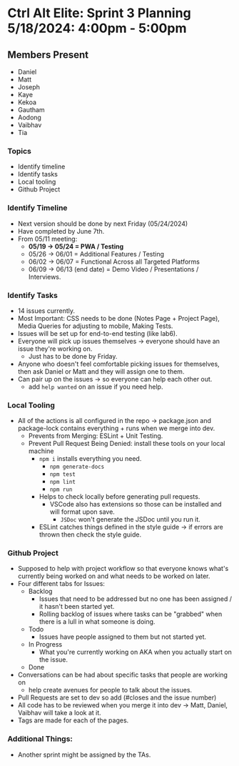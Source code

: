 # Ctrl Alt Elite: Sprint 3 Planning <br> 5/18/2024: 4:00pm - 5:00pm

## Members Present
- Daniel
- Matt
- Joseph
- Kaye
- Kekoa
- Gautham
- Aodong
- Vaibhav
- Tia


### Topics

- Identify timeline
- Identify tasks
- Local tooling
- Github Project

### Identify Timeline
- Next version should be done by next Friday (05/24/2024)
- Have completed by June 7th.
- From 05/11 meeting:
    - **05/19 → 05/24 = PWA / Testing**
    - 05/26 → 06/01 = Additional Features / Testing
    - 06/02 → 06/07 = Functional Across all Targeted Platforms
    - 06/09 → 06/13 (end date) = Demo Video / Presentations / Interviews.

### Identify Tasks
- 14 issues currently.
- Most Important: CSS needs to be done (Notes Page + Project Page), Media Queries for adjusting to mobile, Making Tests.
- Issues will be set up for end-to-end testing (like lab6).
- Everyone will pick up issues themselves &rarr; everyone should have an issue they're working on.
    - Just has to be done by Friday.
- Anyone who doesn't feel comfortable picking issues for themselves, then ask Daniel or Matt and they will assign one to them.
- Can pair up on the issues &rarr; so everyone can help each other out.
    - add `help wanted` on an issue if you need help. 

### Local Tooling
- All of the actions is all configured in the repo &rarr; package.json and package-lock contains everything + runs when we merge into dev.
    - Prevents from Merging: ESLint + Unit Testing.
    - Prevent Pull Request Being Denied: install these tools on your local machine
        - `npm i` installs everything you need.
            - `npm generate-docs`
            - `npm test`
            - `npm lint`
            - `npm run`
        - Helps to check locally before generating pull requests.
            - VSCode also has extensions so those can be installed and will format upon save.
                - `JSDoc` won't generate the JSDoc until you run it. 
        - ESLint catches things defined in the style guide &rarr; if errors are thrown then check the style guide.

### Github Project
- Supposed to help with project workflow so that everyone knows what's currently being worked on and what needs to be worked on later.
- Four different tabs for Issues:
    - Backlog
        - Issues that need to be addressed but no one has been assigned / it hasn't been started yet.
        - Rolling backlog of issues where tasks can be "grabbed" when there is a lull in what someone is doing.
    - Todo
        - Issues have people assigned to them but not started yet.
    - In Progress
        - What you're currently working on AKA when you actually start on the issue.
    - Done
- Conversations can be had about specific tasks that people are working on
    - help create avenues for people to talk about the issues.
- Pull Requests are set to dev so add (#closes and the issue number)
- All code has to be reviewed when you merge it into dev &rarr; Matt, Daniel, Vaibhav will take a look at it.
- Tags are made for each of the pages.

### Additional Things:
- Another sprint might be assigned by the TAs.
